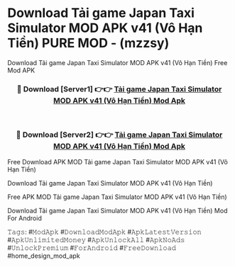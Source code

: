 # Download Tải game Japan Taxi Simulator MOD APK v41 (Vô Hạn Tiền) PURE MOD - (mzzsy)
Download Tải game Japan Taxi Simulator MOD APK v41 (Vô Hạn Tiền) Free Mod APK

<div align="center">
<h3>🔴 Download [Server1] 👉👉 <a href="https://apk-comot.site?title=Tải_game_Japan_Taxi_Simulator_MOD_APK_v41_(Vô_Hạn_Tiền)">Tải game Japan Taxi Simulator MOD APK v41 (Vô Hạn Tiền) Mod Apk</a></h3><br>

<h3>🔴 Download [Server2] 👉👉 <a href="https://apk-comot.site?title=Tải_game_Japan_Taxi_Simulator_MOD_APK_v41_(Vô_Hạn_Tiền)">Tải game Japan Taxi Simulator MOD APK v41 (Vô Hạn Tiền) Mod Apk</a></h3>
</div>


Free Download APK MOD Tải game Japan Taxi Simulator MOD APK v41 (Vô Hạn Tiền)

Download Tải game Japan Taxi Simulator MOD APK v41 (Vô Hạn Tiền) 

Free APK MOD Tải game Japan Taxi Simulator MOD APK v41 (Vô Hạn Tiền) 

Download Tải game Japan Taxi Simulator MOD APK v41 (Vô Hạn Tiền) Mod For Android

𝚃𝚊𝚐𝚜: #𝙼𝚘𝚍𝙰𝚙𝚔 #𝙳𝚘𝚠𝚗𝚕𝚘𝚊𝚍𝙼𝚘𝚍𝙰𝚙𝚔 #𝙰𝚙𝚔𝙻𝚊𝚝𝚎𝚜𝚝𝚅𝚎𝚛𝚜𝚒𝚘𝚗 #𝙰𝚙𝚔𝚄𝚗𝚕𝚒𝚖𝚒𝚝𝚎𝚍𝙼𝚘𝚗𝚎𝚢 #𝙰𝚙𝚔𝚄𝚗𝚕𝚘𝚌𝚔𝙰𝚕𝚕 #𝙰𝚙𝚔𝙽𝚘𝙰𝚍𝚜 #𝚄𝚗𝚕𝚘𝚌𝚔𝙿𝚛𝚎𝚖𝚒𝚞𝚖 #𝙵𝚘𝚛𝙰𝚗𝚍𝚛𝚘𝚒𝚍 #𝙵𝚛𝚎𝚎𝙳𝚘𝚠𝚗𝚕𝚘𝚊𝚍 #home_design_mod_apk